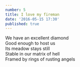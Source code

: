 ```yaml
---
number: 5
title: I love my fireman
date: '2016-05-15 17:30'
published: true
---
```

We have an excellent diamond<br>
Good enough to host us<br>
Its meadow stays still<br>
Stable in our matrix of hell<br>
Framed by rings of rusting angels<br>